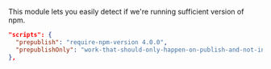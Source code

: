 This module lets you easily detect if we're running sufficient version of npm.

```json
"scripts": {
  "prepublish": "require-npm-version 4.0.0",
  "prepublishOnly": "work-that-should-only-happen-on-publish-and-not-install"
},
```
